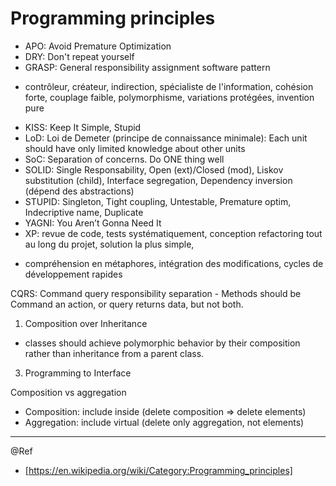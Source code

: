 # Programming principles

* APO: Avoid Premature Optimization
* DRY: Don't repeat yourself
* GRASP: General responsibility assignment software pattern
 + contrôleur, créateur, indirection, spécialiste de l'information, cohésion forte, couplage faible, polymorphisme, variations protégées, invention pure
* KISS: Keep It Simple, Stupid
* LoD: Loi de Demeter (principe de connaissance minimale): Each unit should have only limited knowledge about other units
* SoC: Separation of concerns. Do ONE thing well
* SOLID: Single Responsability, Open (ext)/Closed (mod), Liskov substitution (child), Interface segregation, Dependency inversion (dépend des abstractions)
* STUPID: Singleton, Tight coupling, Untestable, Premature optim, Indecriptive name, Duplicate
* YAGNI: You Aren’t Gonna Need It
* XP: revue de code, tests systématiquement, conception refactoring tout au long du projet, solution la plus simple,
 + compréhension en métaphores, intégration des modifications, cycles de développement rapides  

CQRS: Command query responsibility separation - Methods should be Command an action, or query returns data, but not both.

1) Composition over Inheritance
 + classes should achieve polymorphic behavior by their composition rather than inheritance from a parent class.
3) Programming to Interface

Composition vs aggregation
- Composition: include inside  (delete composition => delete elements)
- Aggregation: include virtual (delete only aggregation, not elements)

---
@Ref
 - [https://en.wikipedia.org/wiki/Category:Programming_principles]
